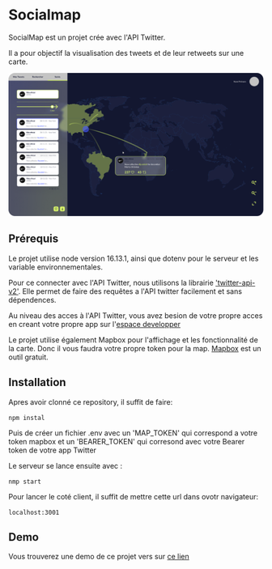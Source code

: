 # Socialmap  

SocialMap est un projet crée avec l'API Twitter.

Il a pour objectif la visualisation des tweets et de leur retweets sur une carte. 

![Carte](https://github.com/Arthur-MONNET/socialmap/blob/main/public/asset/img/img2_hom2.png?raw=true)

## Prérequis

Le projet utilise node version 16.13.1, ainsi que dotenv pour le serveur et les variable environnementales.

Pour ce connecter avec l'API Twitter, nous utilisons la librairie ['twitter-api-v2'](https://github.com/plhery/node-twitter-api-v2).
Elle permet de faire des requêtes a l'API twitter facilement et sans dépendences.

Au niveau des acces à l'API Twitter, vous avez besion de votre propre acces en creant votre propre app sur l'[espace developper](https://developer.twitter.com/en/portal/dashboard)

Le projet utilise également Mapbox pour l'affichage et les fonctionnalité de la carte. Donc il vous faudra votre propre token pour la map. [Mapbox](https://docs.mapbox.com/) est un outil gratuit.

## Installation 

Apres avoir clonné ce repository, il suffit de faire:
```
npm instal
```
Puis de créer un fichier .env avec un 'MAP_TOKEN' qui correspond a votre token mapbox et un 'BEARER_TOKEN' qui corresond avec votre Bearer token de votre app Twitter

Le serveur se lance ensuite avec :
```
nmp start
```

Pour lancer le coté client, il suffit de mettre cette url dans ovotr navigateur:
```
localhost:3001
```

## Demo 

Vous trouverez une demo de ce projet vers sur [ce lien](https://socialmapxtwitter.herokuapp.com)
